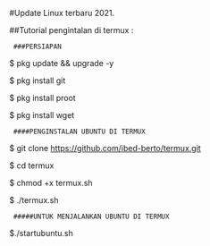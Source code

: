 #Update Linux terbaru 2021.

##Tutorial pengintalan di termux :

     ###PERSIAPAN
 $ pkg update && upgrade -y
 
 $ pkg install git
 
 $ pkg install proot
 
 $ pkg install wget
 
     ####PENGINSTALAN UBUNTU DI TERMUX

 $ git clone https://github.com/ibed-berto/termux.git
 
 $ cd termux
 
 $ chmod +x termux.sh
 
 $ ./termux.sh
 
     #####UNTUK MENJALANKAN UBUNTU DI TERMUX

 $./startubuntu.sh
